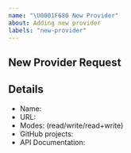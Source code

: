 ```yaml
---
name: "\U0001F680 New Provider"
about: Adding new provider
labels: "new-provider"
---
```


## New Provider Request

## Details
- Name: 
- URL:
- Modes: (read/write/read+write)
- GitHub projects: 
- API Documentation: 
